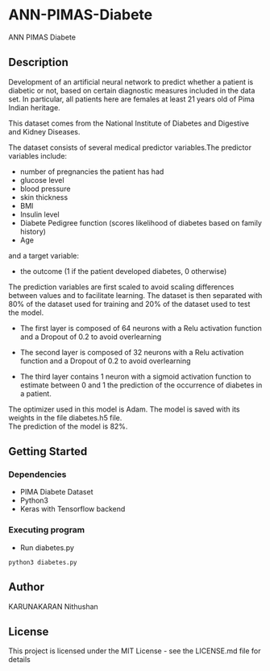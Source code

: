 # ANN-PIMAS-Diabete
ANN PIMAS Diabete 

## Description


Development of an artificial neural network to predict whether a patient is diabetic or not, based on certain diagnostic measures included in the data set.  In particular, all patients here are females at least 21 years old of Pima Indian heritage.  

This dataset comes from the National Institute of Diabetes and Digestive and Kidney Diseases.

The dataset consists of several medical predictor variables.The predictor variables include:
* number of pregnancies the patient has had
* glucose level
* blood pressure
* skin thickness
* BMI
* Insulin level
* Diabete Pedigree function (scores likelihood of diabetes based on family history)
* Age

and a target variable:
* the outcome (1 if the patient developed diabetes, 0 otherwise)  


The prediction variables are first scaled to avoid scaling differences between values and to facilitate learning.
The dataset is then separated with 80% of the dataset used for training and 20% of the dataset used to test the model.  


* The first layer is composed of 64 neurons with a Relu activation function and a Dropout of 0.2 to avoid overlearning  


* The second layer is composed of 32 neurons with a Relu activation function and a Dropout of 0.2 to avoid overlearning  

* The third layer contains 1 neuron with a sigmoid activation function to estimate between 0 and 1 the prediction of the occurrence of diabetes in a patient. 


The optimizer used in this model is Adam.
The model is saved with its weights in the file diabetes.h5 file.  
The prediction of the model is 82%.

## Getting Started

### Dependencies

* PIMA Diabete Dataset
* Python3
* Keras with Tensorflow backend


### Executing program

* Run diabetes.py
```
python3 diabetes.py
```


## Author

KARUNAKARAN Nithushan

## License

This project is licensed under the MIT License - see the LICENSE.md file for details

